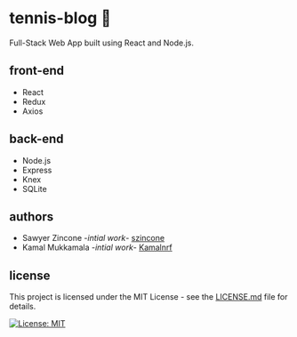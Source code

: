 # tennis-blog :tennis:
Full-Stack Web App built using React and Node.js.

## front-end
- React
- Redux
- Axios

## back-end
- Node.js
- Express
- Knex
- SQLite

## authors
- Sawyer Zincone -_intial work_- [szincone](https://github.com/szincone)
- Kamal Mukkamala -_intial work_- [Kamalnrf](https://github.com/Kamalnrf)

## license
This project is licensed under the MIT License - see the [LICENSE.md](https://github.com/szincone/tennis-blog/blob/master/LICENSE.md) file for details.

[![License: MIT](https://img.shields.io/badge/License-MIT-yellow.svg)](https://opensource.org/licenses/MIT)
